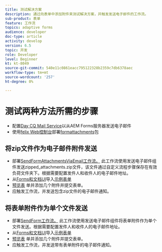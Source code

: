 ```yaml
---
title: 测试解决方案
description: 通过向表单中添加附件来测试解决方案，并触发发送电子邮件的工作流。
sub-product: 表单
feature: 工作流
topics: adaptive forms
audience: developer
doc-type: article
activity: develop
version: 6.5
topic: 开发
role: Developer
level: Beginner
kt: kt-8049
source-git-commit: 540e11c0861eacc795122328b2359c7db6378aec
workflow-type: tm+mt
source-wordcount: '257'
ht-degree: 0%

---
```



# 测试两种方法所需的步骤

* 配置[Day CQ Mail Service](https://experienceleague.adobe.com/docs/experience-manager-65/administering/operations/notification.html?lang=en#configuring-the-mail-service)以从AEM Forms服务器发送电子邮件
* 使用[felix Web控制台](http://localhost:4502/system/console/bundles)部署[formattachments](assets/formattachments.formattachments.core-1.0-SNAPSHOT.jar)包

## 将zip文件作为电子邮件附件发送



* 部署[SendFormAttachmentsViaEmail工作流。](assets/zipped-form-attachments-model.zip) 此工作流使用发送电子邮件组件发送zipped_attachments.zip文件，该文件通过自定义流程步骤保存在有效负荷文件夹下。根据需要配置发件人和收件人的电子邮件地址。
* 从[Forms和文档UI](http://localhost:4502/aem/forms.html/content/dam/formsanddocuments)导入[示例表单](assets/zip-form-attachments-form.zip)
* [预览表](http://localhost:4502/content/dam/formsanddocuments/zippformattachments/jcr:content?wcmmode=disabled) 单并添加几个附件并提交表单。
* 应触发工作流，并发送包含zip文件的电子邮件通知。

## 将表单附件作为单个文件发送

* 部署[SendForm工作流。](assets/send-form-attachments-model.zip) 此工作流使用发送电子邮件组件将表单附件作为单个文件发送。根据需要配置发件人和收件人的电子邮件地址。
* 从[Forms和文档UI](http://localhost:4502/aem/forms.html/content/dam/formsanddocuments)导入[示例表单](assets/send-list-attachments-form.zip)
* [预览表](http://localhost:4502/content/dam/formsanddocuments/sendlistofattachments/jcr:content?wcmmode=disabled) 单并添加几个附件并提交表单。
* 应触发工作流，并发送带有表单附件的电子邮件通知。
